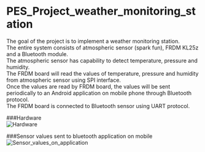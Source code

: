 # PES_Project_weather_monitoring_station</br>
The goal of the project is to implement a weather monitoring station.</br> 
The entire system consists of atmospheric sensor (spark fun), FRDM KL25z and a Bluetooth module.</br>
The atmospheric sensor has capability to detect temperature, pressure and humidity.</br>
The FRDM board will read the values of temperature, pressure and humidity from atmospheric sensor using SPI interface.</br>
Once the values are read by FRDM board, the values will be sent periodically to an Android application on mobile phone through Bluetooth protocol.</br>
The FRDM board is connected to Bluetooth sensor using UART protocol.</br>

###Hardware</br>
![Hardware](https://github.com/CU-ECEN-5823/ecen5823-assignment3-samu7988/blob/master/images/3.PNG)

###Sensor values sent to bluetooth application on mobile</br>
![Sensor_values_on_application](https://github.com/CU-ECEN-5823/ecen5823-assignment3-samu7988/blob/master/images/3.PNG)